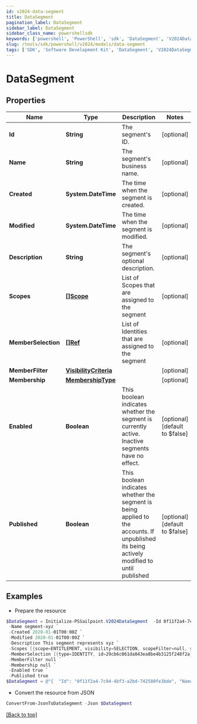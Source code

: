```yaml
---
id: v2024-data-segment
title: DataSegment
pagination_label: DataSegment
sidebar_label: DataSegment
sidebar_class_name: powershellsdk
keywords: ['powershell', 'PowerShell', 'sdk', 'DataSegment', 'V2024DataSegment'] 
slug: /tools/sdk/powershell/v2024/models/data-segment
tags: ['SDK', 'Software Development Kit', 'DataSegment', 'V2024DataSegment']
---
```



# DataSegment

## Properties

Name | Type | Description | Notes
------------ | ------------- | ------------- | -------------
**Id** | **String** | The segment's ID. | [optional] 
**Name** | **String** | The segment's business name. | [optional] 
**Created** | **System.DateTime** | The time when the segment is created. | [optional] 
**Modified** | **System.DateTime** | The time when the segment is modified. | [optional] 
**Description** | **String** | The segment's optional description. | [optional] 
**Scopes** | [**[]Scope**](scope) | List of Scopes that are assigned to the segment | [optional] 
**MemberSelection** | [**[]Ref**](ref) | List of Identities that are assigned to the segment | [optional] 
**MemberFilter** | [**VisibilityCriteria**](visibility-criteria) |  | [optional] 
**Membership** | [**MembershipType**](membership-type) |  | [optional] 
**Enabled** | **Boolean** | This boolean indicates whether the segment is currently active. Inactive segments have no effect. | [optional] [default to $false]
**Published** | **Boolean** | This boolean indicates whether the segment is being applied to the accounts. If unpublished its being actively modified to until published | [optional] [default to $false]

## Examples

- Prepare the resource
```powershell
$DataSegment = Initialize-PSSailpoint.V2024DataSegment  -Id 0f11f2a4-7c94-4bf3-a2bd-742580fe3bde `
 -Name segment-xyz `
 -Created 2020-01-01T00:00Z `
 -Modified 2020-01-01T00:00Z `
 -Description This segment represents xyz `
 -Scopes [{scope=ENTITLEMENT, visibility=SELECTION, scopeFilter=null, scopeSelection=[{type=ENTITLEMENT, id=34d73f611449463ea4fdcf02cda0c397}]}] `
 -MemberSelection [{type=IDENTITY, id=29cb6c061da843ea8be4b3125f248f2a}, {type=IDENTITY, id=f7b1b8a35fed4fd4ad2982014e137e19}] `
 -MemberFilter null `
 -Membership null `
 -Enabled true `
 -Published true
$DataSegment = @"{  "Id": "0f11f2a4-7c94-4bf3-a2bd-742580fe3bde", "Name": "segment-xyz", "Created": "2020-01-01T00:00Z", "Modified": "2020-01-01T00:00Z", "Description": "This segment represents xyz", "Scopes": [{"scope": "ENTITLEMENT", "visibility": "SELECTION", "scopeFilter": null, "scopeSelection":[{"type": "ENTITLEMENT", "id": "34d73f611449463ea4fdcf02cda0c397}]}]", "MemberSelection": [{"type": "IDENTITY", "id": "29cb6c061da843ea8be4b3125f248f2a}"}, {"type": "IDENTITY", "id": "f7b1b8a35fed4fd4ad2982014e137e19}]", "MemberFilter": null, "Membership": null, "Enabled": true, "Published": true }]}]}]}"@
```

- Convert the resource from JSON
```powershell
ConvertFrom-JsonToDataSegment -Json $DataSegment
```


[[Back to top]](#) 

